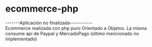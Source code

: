 # ecommerce-php
-------Aplicación no finalizada-----------
<br>
Ecommerce realizada con php puro Orientado a Objetos. La misma consume api de Paypal y MercadoPago (último mencionado no implementado)

